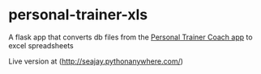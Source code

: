 # personal-trainer-xls
A flask app that converts db files from the [Personal Trainer Coach app](https://play.google.com/store/apps/details?id=com.maxworkoutcoach.workouttrainer.workouttrainer) to excel spreadsheets

Live version at (http://seajay.pythonanywhere.com/)
